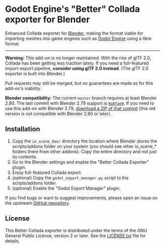 # Godot Engine's "Better" Collada exporter for Blender

Enhanced Collada exporter for [Blender](https://www.blender.org), making the
format viable for importing meshes into game engines such as
[Godot Engine](https://godotengine.org) using a libre format.

___

**Warning:** This add-on is no longer maintained. With the rise of glTF 2.0,
Collada has been getting less traction lately. If you need a full-featured
import-export pipeline, **consider using glTF 2.0 instead**.
(The glTF 2.0 exporter is built into Blender.)

Pull requests may still be merged, but no guarantees are made as for this
add-on's viability.

**Blender compatibility:** The current `master` branch requires at least Blender
2.80. The last commit with Blender 2.79 support is
[`9a8fae9`](https://github.com/godotengine/collada-exporter/commit/9a8fae951fe76209a7bb6c6cbc692478585283b8).
If you need to use this add-on with Blender 2.79,
[download a ZIP of that commit](https://github.com/godotengine/collada-exporter/archive/9a8fae951fe76209a7bb6c6cbc692478585283b8.zip)
(this old version is not compatible with Blender 2.80 or later).

## Installation

1. Copy the `io_scene_dae/` directory the location where Blender stores the
   scripts/addons folder on your system (you should see other io_scene_*
   folders there from other addons). Copy the entire directory and not just its
   contents.
2. Go to the Blender settings and enable the "Better Collada Exporter" plugin.
3. Enjoy full-featured Collada export.
4. (optional) Copy the `godot_export_manager.py` script to the scripts/addons folder.
5. (optional) Enable the "Godot Export Manager" plugin.

If you find bugs or want to suggest improvements, please open an issue on the
upstream [GitHub repository](https://github.com/godotengine/collada-exporter).

## License

This Better Collada exporter is distributed under the terms of the GNU General
Public License, version 2 or later. See the [LICENSE.txt](/LICENSE.txt) file
for details.
